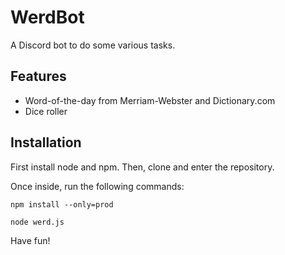 # WerdBot

A Discord bot to do some various tasks.

## Features

* Word-of-the-day from Merriam-Webster and Dictionary.com
* Dice roller

## Installation

First install node and npm. Then, clone and enter the repository.

Once inside, run the following commands:

```
npm install --only=prod

node werd.js
```

Have fun!
